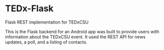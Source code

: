 # TEDx-Flask
Flask REST implementation for TEDxCSU

This is the Flask backend for an Android app was built to provide users with information about the TEDxCSU event. 
It used the REST API for news updates, a poll, and a listing of contacts.
